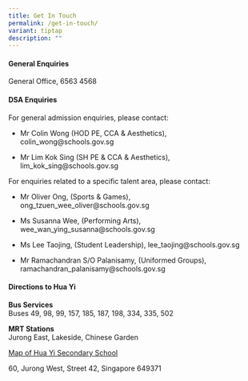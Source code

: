 ```yaml
---
title: Get In Touch
permalink: /get-in-touch/
variant: tiptap
description: ""
---
```

<h4>General Enquiries</h4>
<p>General Office, 6563 4568</p>
<h4>DSA Enquiries</h4>
<p>For general admission enquiries, please contact:</p>
<ul data-tight="true" class="tight">
<li>
<p>Mr Colin Wong (HOD PE, CCA &amp; Aesthetics), <a rel="noopener noreferrer nofollow" target="_blank">colin_wong@schools.gov.sg</a>
</p>
</li>
<li>
<p>Mr Lim Kok Sing (SH PE &amp; CCA &amp; Aesthetics), <a rel="noopener noreferrer nofollow" target="_blank">lim_kok_sing@schools.gov.sg</a>
</p>
</li>
</ul>
<p>For enquiries related to a specific talent area, please contact:</p>
<ul data-tight="true" class="tight">
<li>
<p>Mr Oliver Ong, (Sports &amp; Games), <a rel="noopener noreferrer nofollow" target="_blank">ong_tzuen_wee_oliver@schools.gov.sg</a>
</p>
</li>
<li>
<p>Ms Susanna Wee, (Performing Arts), <a rel="noopener noreferrer nofollow" target="_blank">wee_wan_ying_susanna@schools.gov.sg</a>
</p>
</li>
<li>
<p>Ms Lee Taojing, (Student Leadership), <a rel="noopener noreferrer nofollow" target="_blank">lee_taojing@schools.gov.sg</a>
</p>
</li>
<li>
<p>Mr Ramachandran S/O Palanisamy, (Uniformed Groups), <a rel="noopener noreferrer nofollow" target="_blank">ramachandran_palanisamy@schools.gov.sg</a>
</p>
<p></p>
</li>
</ul>
<h4>Directions to Hua Yi</h4>
<p><strong>Bus Services</strong> 
<br>Buses 49, 98, 99, 157, 185, 187, 198, 334, 335, 502</p>
<p><strong>MRT Stations</strong> 
<br>Jurong East, Lakeside, Chinese Garden</p>
<p><a href="https://www.bing.com/maps?q=map+of+Hua+Yi+Secondary+School&amp;form=ANNH01&amp;refig=7e079339d9fa4516a6244828f043bfc4&amp;pc=U531" rel="noopener nofollow" target="_blank">Map of Hua Yi Secondary School</a>
</p>
<p>60, Jurong West, Street 42, Singapore 649371</p>